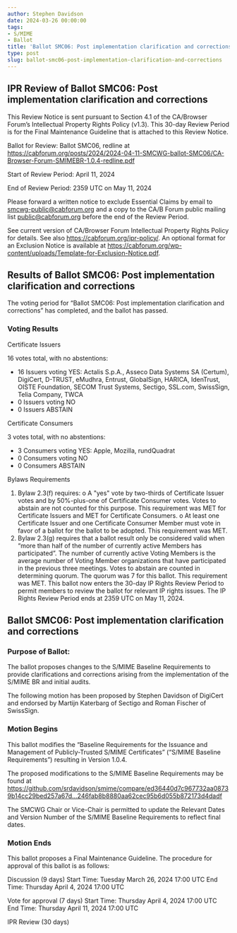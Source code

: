 ```yaml
---
author: Stephen Davidson
date: 2024-03-26 00:00:00
tags:
- S/MIME
- Ballot
title: 'Ballot SMC06: Post implementation clarification and corrections'
type: post
slug: ballot-smc06-post-implementation-clarification-and-corrections
---
```


## IPR Review of Ballot SMC06: Post implementation clarification and corrections

This Review Notice is sent pursuant to Section 4.1 of the CA/Browser Forum’s Intellectual Property Rights Policy (v1.3). This 30-day Review Period is for the Final Maintenance Guideline that is attached to this Review Notice.

Ballot for Review: Ballot SMC06, redline at https://cabforum.org/posts/2024/2024-04-11-SMCWG-ballot-SMC06/CA-Browser-Forum-SMIMEBR-1.0.4-redline.pdf 

Start of Review Period: April 11, 2024

End of Review Period: 2359 UTC on May 11, 2024

Please forward a written notice to exclude Essential Claims by email to smcwg-public@cabforum.org and a copy to the CA/B Forum public mailing list public@cabforum.org before the end of the Review Period.

See current version of CA/Browser Forum Intellectual Property Rights Policy for details. See also https://cabforum.org/ipr-policy/.  An optional format for an Exclusion Notice is available at https://cabforum.org/wp-content/uploads/Template-for-Exclusion-Notice.pdf.

## Results of Ballot SMC06: Post implementation clarification and corrections

The voting period for “Ballot SMC06: Post implementation clarification and corrections” has completed, and the ballot has passed.

### Voting Results

Certificate Issuers

16 votes total, with no abstentions:

*	16 Issuers voting YES: Actalis S.p.A., Asseco Data Systems SA (Certum), DigiCert, D-TRUST, eMudhra, Entrust, GlobalSign, HARICA, IdenTrust, OISTE Foundation, SECOM Trust Systems, Sectigo, SSL.com, SwissSign, Telia Company, TWCA
*	0 Issuers voting NO
*	0 Issuers ABSTAIN

Certificate Consumers

3 votes total, with no abstentions:

*	3 Consumers voting YES: Apple, Mozilla, rundQuadrat
*	0 Consumers voting NO
*	0 Consumers ABSTAIN

Bylaws Requirements

1.	Bylaw 2.3(f) requires:
o	A "yes" vote by two-thirds of Certificate Issuer votes and by 50%-plus-one of Certificate Consumer votes. Votes to abstain are not counted for this purpose. This requirement was MET for Certificate Issuers and MET for Certificate Consumers.
o	At least one Certificate Issuer and one Certificate Consumer Member must vote in favor of a ballot for the ballot to be adopted. This requirement was MET.
2.	Bylaw 2.3(g) requires that a ballot result only be considered valid when “more than half of the number of currently active Members has participated”. The number of currently active Voting Members is the average number of Voting Member organizations that have participated in the previous three meetings. Votes to abstain are counted in determining quorum. The quorum was 7 for this ballot. This requirement was MET.
This ballot now enters the 30-day IP Rights Review Period to permit members to review the ballot for relevant IP rights issues.  The IP Rights Review Period ends at 2359 UTC on May 11, 2024.

## Ballot SMC06: Post implementation clarification and corrections

### Purpose of Ballot:

The ballot proposes changes to the S/MIME Baseline Requirements to provide clarifications and corrections arising from the implementation of the S/MIME BR and initial audits.

The following motion has been proposed by Stephen Davidson of DigiCert and endorsed by Martijn Katerbarg of Sectigo and Roman Fischer of SwissSign.

### Motion Begins

This ballot modifies the “Baseline Requirements for the Issuance and Management of Publicly-Trusted S/MIME Certificates” (“S/MIME Baseline Requirements”) resulting in Version 1.0.4.

The proposed modifications to the S/MIME Baseline Requirements may be found at https://github.com/srdavidson/smime/compare/ed36440d7c967732aa08739b14cc29bed257a67d...246fab8b8880aa62cec95b6d055b872173d4dadf 

The SMCWG Chair or Vice-Chair is permitted to update the Relevant Dates and Version Number of the S/MIME Baseline Requirements to reflect final dates.

### Motion Ends

This ballot proposes a Final Maintenance Guideline. The procedure for approval of this ballot is as follows:

Discussion (9 days)
Start Time: Tuesday March 26, 2024 17:00 UTC
End Time: Thursday April 4, 2024 17:00 UTC

Vote for approval (7 days)
Start Time: Thursday April 4, 2024 17:00 UTC 
End Time: Thursday April 11, 2024 17:00 UTC

IPR Review (30 days)

